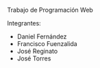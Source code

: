 Trabajo de Programación Web

Integrantes:
- Daniel Fernández
- Francisco Fuenzalida
- José Reginato
- José Torres

